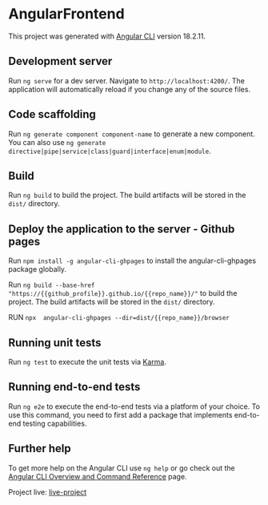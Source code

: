 # AngularFrontend

This project was generated with [Angular CLI](https://github.com/angular/angular-cli) version 18.2.11.

## Development server

Run `ng serve` for a dev server. Navigate to `http://localhost:4200/`. The application will automatically reload if you change any of the source files.

## Code scaffolding

Run `ng generate component component-name` to generate a new component. You can also use `ng generate directive|pipe|service|class|guard|interface|enum|module`.

## Build

Run `ng build` to build the project. The build artifacts will be stored in the `dist/` directory.

## Deploy the application to the server - Github pages
Run `npm install -g angular-cli-ghpages` to install the angular-cli-ghpages package globally.

Run  `ng build --base-href "https://{{github_profile}}.github.io/{{repo_name}}/"` to build the project. The build artifacts will be stored in the `dist/` directory.

RUN `npx  angular-cli-ghpages --dir=dist/{{repo_name}}/browser`



## Running unit tests

Run `ng test` to execute the unit tests via [Karma](https://karma-runner.github.io).

## Running end-to-end tests

Run `ng e2e` to execute the end-to-end tests via a platform of your choice. To use this command, you need to first add a package that implements end-to-end testing capabilities.

## Further help

To get more help on the Angular CLI use `ng help` or go check out the [Angular CLI Overview and Command Reference](https://angular.dev/tools/cli) page.

Project live: [live-project](https://sukrut57.github.io/recipe-page-frontend-mentor/)

